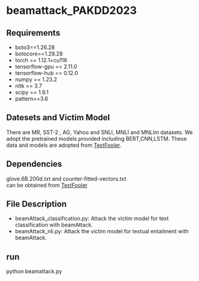 # beamattack_PAKDD2023


## Requirements

- boto3==1.26.28
- botocore==1.29.28
- torch == 1.12.1+cu116
- tensorflow-gpu == 2.11.0
- tensorflow-hub == 0.12.0
- numpy == 1.23.2
- nltk == 3.7
- scipy == 1.9.1
- pattern==3.6



## Datesets and Victim Model
There are  MR, SST-2 , AG, Yahoo and  SNLI, MNLI and MNLIm datasets. 
We adopt the pretrained models provided including BERT,CNN,LSTM. 
These data and models are adopted from   [TextFooler](https://github.com/jind11/TextFooler).


## Dependencies
glove.6B.200d.txt and  counter-fitted-vectors.txt  
can be obtained from  [TextFooler](https://github.com/jind11/TextFooler)


## File Description
- beamAttack_classification.py: Attack the victim model for text classification with beamAttack.
- beamAttack_nli.py: Attack the victim model for textual entailment with beamAttack.

## run
python beamattack.py